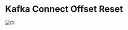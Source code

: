 # Kafka Connect Offset Reset

![CI](https://github.com/helpermethod/kafka-connect-offset-reset/workflows/CI/badge.svg)
